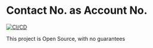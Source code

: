 # Contact No. as Account No.

[![ CI/CD](https://github.com/HelgesenConsulting/ContactNoAsAccountNo/actions/workflows/CICD.yaml/badge.svg)](https://github.com/HelgesenConsulting/ContactNoAsAccountNo/actions/workflows/CICD.yaml)

This project is Open Source, with no guarantees

